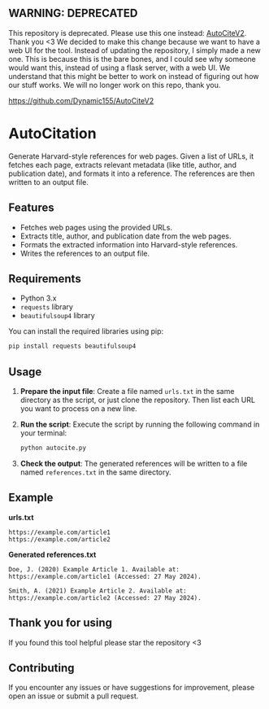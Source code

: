 ## WARNING: DEPRECATED
This repository is deprecated. Please use this one instead: [AutoCiteV2](https://github.com/Dynamic155/AutoCiteV2). Thank you <3
We decided to make this change because we want to have a web UI for the tool. Instead of updating the repository, I simply made a new one. This is because this is the bare bones, and I could see why someone would want this, instead of using a flask server, with a web UI. We understand that this might be better to work on instead of figuring out how our stuff works. We will no longer work on this repo, thank you. 

https://github.com/Dynamic155/AutoCiteV2

# AutoCitation
Generate Harvard-style references for web pages. Given a list of URLs, it fetches each page, extracts relevant metadata (like title, author, and publication date), and formats it into a reference. The references are then written to an output file.

## Features

- Fetches web pages using the provided URLs.
- Extracts title, author, and publication date from the web pages.
- Formats the extracted information into Harvard-style references.
- Writes the references to an output file.

## Requirements

- Python 3.x
- `requests` library
- `beautifulsoup4` library

You can install the required libraries using pip:

```sh
pip install requests beautifulsoup4
```

## Usage

1. **Prepare the input file**: Create a file named `urls.txt` in the same directory as the script, or just clone the repository. Then list each URL you want to process on a new line.

2. **Run the script**: Execute the script by running the following command in your terminal:

    ```sh
    python autocite.py
    ```

3. **Check the output**: The generated references will be written to a file named `references.txt` in the same directory.

## Example

**urls.txt**

```
https://example.com/article1
https://example.com/article2
```

**Generated references.txt**

```
Doe, J. (2020) Example Article 1. Available at: https://example.com/article1 (Accessed: 27 May 2024).

Smith, A. (2021) Example Article 2. Available at: https://example.com/article2 (Accessed: 27 May 2024).
```

## Thank you for using
If you found this tool helpful please star the repository <3

## Contributing

If you encounter any issues or have suggestions for improvement, please open an issue or submit a pull request.
